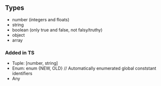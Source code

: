 ## Types

- number (integers and floats)
- string
- boolean (only true and false, not falsy/truthy)
- object
- array

### Added in TS

- Tuple: [number, string]
- Enum: enum {NEW, OLD} // Automatically enumerated global conststant identifiers
- Any
